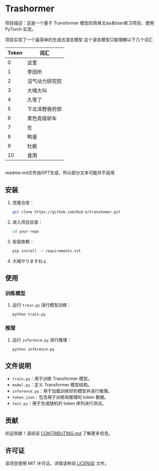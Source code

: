 # Trashormer
项目描述：这是一个基于 Transformer 模型的简单文da本bian练习项目，使用 PyTorch 实现。

项目实现了一个最简单的生成式语言模型
这个语言模型只能理解以下几个词汇

| Token | 词汇               |
|-------|--------------------|
| 0     | 这里               |
| 1     | 李田所             |
| 2     | 沼气动力研究院     |
| 3     | 大喊大叫           |
| 4     | 久等了             |
| 5     | 下北泽野兽府邸     |
| 6     | 黑色高级轿车       |
| 7     | 在                 |
| 8     | 鸭蛋                 |
| 9     | 牡蛎                 |
| 10     | 食用                 |
##
readme.md文件由GPT生成，所以部分文本可能并不适用
## 安装

1. 克隆仓库：
    ```bash
    git clone https://github.com/Kod-e/transhomer.git
    ```
2. 进入项目目录：
    ```bash
    cd your-repo
    ```
3. 安装依赖：
    ```bash
    pip install -r requirements.txt
    ```
4. 大喊やりますねぇ
## 使用

### 训练模型

1. 运行 `train.py` 进行模型训练：
    ```bash
    python train.py
    ```

### 推理

1. 运行 `inference.py` 进行推理：
    ```bash
    python inference.py
    ```

## 文件说明

- `train.py`：用于训练 Transformer 模型。
- `model.py`：定义 Transformer 模型结构。
- `inference.py`：用于加载训练好的模型并进行推理。
- `token.json`：包含用于训练和推理的 token 数据。
- `test.py`：用于生成随机的 token 序列进行测试。

## 贡献

欢迎贡献！请阅读 [CONTRIBUTING.md](CONTRIBUTING.md) 了解更多信息。

## 许可证

该项目使用 MIT 许可证。详情请参阅 [LICENSE](LICENSE) 文件。
